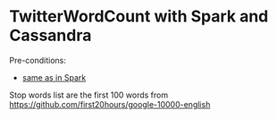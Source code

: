 # TwitterWordCount with Spark and Cassandra

Pre-conditions:
* [same as in Spark](../Spark/README.md)

Stop words list are the first 100 words from https://github.com/first20hours/google-10000-english

